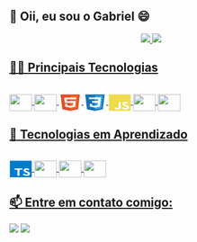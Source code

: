 ## 👋 Oii, eu sou o Gabriel :smile:
<div align="center">
  <a href="https://github.com/gabrielfelip">
  <img height="160em" src="https://github-readme-stats.vercel.app/api?username=gabrielfelip&show_icons=true&theme=dracula&include_all_commits=true&count_private=true"/>
  <img height="160em" src="https://github-readme-stats.vercel.app/api/top-langs/?username=gabrielfelip&layout=compact&langs_count=7&theme=dracula"/>
</div>
  
## 👨‍💻 Principais Tecnologias
<div style="display: inline_block"><br>
  <img align="center" height="30" width="40" src="https://icongr.am/devicon/git-original.svg?size=128&color=ffffff">
  <img align="center" height="30" width="40" src="https://icongr.am/devicon/linux-plain.svg?size=128&color=ffffff">
  <img align="center" height="30" width="40" src="https://raw.githubusercontent.com/devicons/devicon/master/icons/html5/html5-original.svg">
  <img align="center" height="30" width="40" src="https://raw.githubusercontent.com/devicons/devicon/master/icons/css3/css3-original.svg">
  <img align="center" height="30" width="40" src="https://raw.githubusercontent.com/devicons/devicon/master/icons/javascript/javascript-plain.svg">
  <img align="center" height="30" width="40" src="https://icongr.am/devicon/nodejs-original.svg?size=128&color=currentColor">
  <img align="center" height="30" width="40" src="https://icongr.am/devicon/mysql-original.svg?size=128&color=currentColor">
<div>

## :footprints: Tecnologias em Aprendizado 
<div style="display: inline_block"><br>
  <img align="center" height="30" width="40" src="https://raw.githubusercontent.com/devicons/devicon/master/icons/typescript/typescript-plain.svg">
  <img align="center" height="30" width="40" src="https://icongr.am/devicon/mongodb-original-wordmark.svg?size=128&color=currentColor">
  <img align="center" height="30" width="40" src="https://icongr.am/devicon/react-original.svg?size=128&color=currentColor">
  <img align="center" height="30" width="40" src="https://icongr.am/devicon/docker-original-wordmark.svg?size=128&color=ffffff" />
<div>
  
## 📫 Entre em contato comigo:
<div>
<a href="https://www.linkedin.com/in/gabrielfelip" target="_blank"><img src="https://img.shields.io/badge/-LinkedIn-%230077B5?style=for-the-badge&logo=linkedin&logoColor=white" target="_blank"></a> 
<a href = "mailto:gabrielfelipe3213@gmail.com"><img src="https://img.shields.io/badge/-Gmail-%23333?style=for-the-badge&logo=gmail&logoColor=white" target="_blank"></a>
</div>





